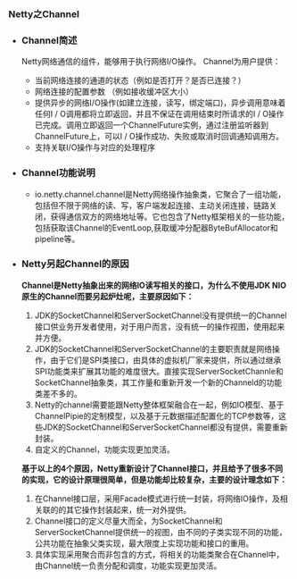 ### Netty之Channel

- ### Channel简述

   Netty网络通信的组件，能够用于执行网络I/O操作。 Channel为用户提供：

  - 当前网络连接的通道的状态（例如是否打开？是否已连接？）
  - 网络连接的配置参数 （例如接收缓冲区大小）
  - 提供异步的网络I/O操作(如建立连接，读写，绑定端口)，异步调用意味着任何I / O调用都将立即返回，并且不保证在调用结束时所请求的I / O操作已完成。调用立即返回一个ChannelFuture实例，通过注册监听器到ChannelFuture上，可以I / O操作成功、失败或取消时回调通知调用方。
  - 支持关联I/O操作与对应的处理程序

  

- ### Channel功能说明

  -  io.netty.channel.channel是Netty网络操作抽象类，它聚合了一组功能，包括但不限于网络的读、写，客户端发起连接、主动关闭连接，链路关闭，获得通信双方的网络地址等。它也包含了Netty框架相关的一些功能，包括获取该Channel的EventLoop,获取缓冲分配器ByteBufAllocator和pipeline等。

- ### Netty另起Channel的原因

  **Channel是Netty抽象出来的网络IO读写相关的接口，为什么不使用JDK NIO原生的Channel而要另起炉灶呢，主要原因如下：**

  1. JDK的SocketChannel和ServerSocketChannel没有提供统一的Channel接口供业务开发者使用，对于用户而言，没有统一的操作视图，使用起来并方便。
  2. JDK的SocketChannel和ServerSocketChannel的主要职责就是网络操作，由于它们是SPI类接口，由具体的虚拟机厂家来提供，所以通过继承SPI功能类来扩展其功能的难度很大。直接实现ServerSocketChannle和SocketChannel抽象类，其工作量和重新开发一个新的Channeld的功能类差不多的。
  3. Netty的channel需要能跟Netty整体框架融合在一起，例如IO模型、基于ChannelPipie的定制模型，以及基于元数据描述配置化的TCP参数等，这些JDK的SocketChannel和ServerSocketChannel都没有提供，需要重新封装。
  4. 自定义的Channel，功能实现更加灵活。

  **基于以上的4个原因，Netty重新设计了Channel接口，并且给予了很多不同的实现，它的设计原理很简单，但是功能却比较复杂，主要的设计理念如下：**

  1. 在Channel接口层，采用Facade模式进行统一封装，将网络IO操作，及相关联的的其它操作封装起来，统一对外提供。
  2. Channel接口的定义尽量大而全，为SocketChannel和ServerSocketChannel提供统一的视图，由不同的子类实现不同的功能，公共功能在抽象父类实现，最大限度上实现功能和接口的重用。
  3. 具体实现采用聚合而非包含的方式，将相关的功能类聚合在Channel中，由Channel统一负责分配和调度，功能实现更加灵活。